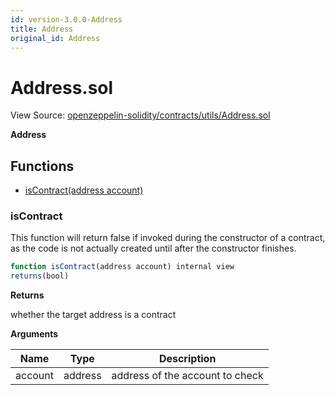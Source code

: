 ```yaml
---
id: version-3.0.0-Address
title: Address
original_id: Address
---
```


# Address.sol

View Source: [openzeppelin-solidity/contracts/utils/Address.sol](../../openzeppelin-solidity/contracts/utils/Address.sol)

**Address**

## Functions

- [isContract(address account)](#iscontract)

### isContract

This function will return false if invoked during the constructor of a contract,
as the code is not actually created until after the constructor finishes.

```js
function isContract(address account) internal view
returns(bool)
```

**Returns**

whether the target address is a contract

**Arguments**

| Name        | Type           | Description  |
| ------------- |------------- | -----|
| account | address | address of the account to check | 

